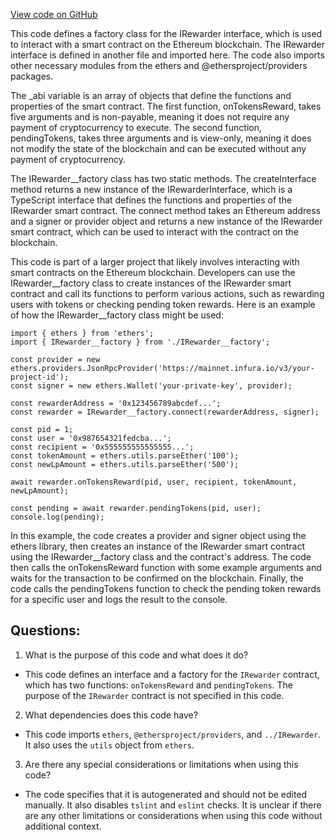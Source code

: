 [View code on GitHub](zoo-labs/zoo/blob/master/contracts/types/factories/IRewarder__factory.ts)

This code defines a factory class for the IRewarder interface, which is used to interact with a smart contract on the Ethereum blockchain. The IRewarder interface is defined in another file and imported here. The code also imports other necessary modules from the ethers and @ethersproject/providers packages.

The _abi variable is an array of objects that define the functions and properties of the smart contract. The first function, onTokensReward, takes five arguments and is non-payable, meaning it does not require any payment of cryptocurrency to execute. The second function, pendingTokens, takes three arguments and is view-only, meaning it does not modify the state of the blockchain and can be executed without any payment of cryptocurrency.

The IRewarder__factory class has two static methods. The createInterface method returns a new instance of the IRewarderInterface, which is a TypeScript interface that defines the functions and properties of the IRewarder smart contract. The connect method takes an Ethereum address and a signer or provider object and returns a new instance of the IRewarder smart contract, which can be used to interact with the contract on the blockchain.

This code is part of a larger project that likely involves interacting with smart contracts on the Ethereum blockchain. Developers can use the IRewarder__factory class to create instances of the IRewarder smart contract and call its functions to perform various actions, such as rewarding users with tokens or checking pending token rewards. Here is an example of how the IRewarder__factory class might be used:

```
import { ethers } from 'ethers';
import { IRewarder__factory } from './IRewarder__factory';

const provider = new ethers.providers.JsonRpcProvider('https://mainnet.infura.io/v3/your-project-id');
const signer = new ethers.Wallet('your-private-key', provider);

const rewarderAddress = '0x123456789abcdef...';
const rewarder = IRewarder__factory.connect(rewarderAddress, signer);

const pid = 1;
const user = '0x987654321fedcba...';
const recipient = '0x555555555555555...';
const tokenAmount = ethers.utils.parseEther('100');
const newLpAmount = ethers.utils.parseEther('500');

await rewarder.onTokensReward(pid, user, recipient, tokenAmount, newLpAmount);

const pending = await rewarder.pendingTokens(pid, user);
console.log(pending);
```

In this example, the code creates a provider and signer object using the ethers library, then creates an instance of the IRewarder smart contract using the IRewarder__factory class and the contract's address. The code then calls the onTokensReward function with some example arguments and waits for the transaction to be confirmed on the blockchain. Finally, the code calls the pendingTokens function to check the pending token rewards for a specific user and logs the result to the console.
## Questions: 
 1. What is the purpose of this code and what does it do?
- This code defines an interface and a factory for the `IRewarder` contract, which has two functions: `onTokensReward` and `pendingTokens`. The purpose of the `IRewarder` contract is not specified in this code.

2. What dependencies does this code have?
- This code imports `ethers`, `@ethersproject/providers`, and `../IRewarder`. It also uses the `utils` object from `ethers`.

3. Are there any special considerations or limitations when using this code?
- The code specifies that it is autogenerated and should not be edited manually. It also disables `tslint` and `eslint` checks. It is unclear if there are any other limitations or considerations when using this code without additional context.
